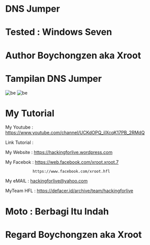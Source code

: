 # DNS Jumper

# Tested : Windows Seven 

# Author Boychongzen aka Xroot

# Tampilan DNS Jumper
![be](https://raw.githubusercontent.com/boychongzen18/DnsJumper/master/dns.jpg)
![be](https://raw.githubusercontent.com/boychongzen18/DnsJumper/master/dns1.jpg)

# My Tutorial
My Youtube    : https://www.youtube.com/channel/UCKdOPQ_iIXcqK17PB_2RMdQ

Link Tutorial :

My Website    : https://hackingforlive.wordpress.com

My Facebok    : https://web.facebook.com/xroot.xroot.7

                https://www.facebook.com/xroot.hfl

My eMAIL      : hackingforlive@yahoo.com

MyTeam HFL    : https://defacer.id/archive/team/hackingforlive

# Moto : Berbagi Itu Indah

# Regard Boychongzen aka Xroot
